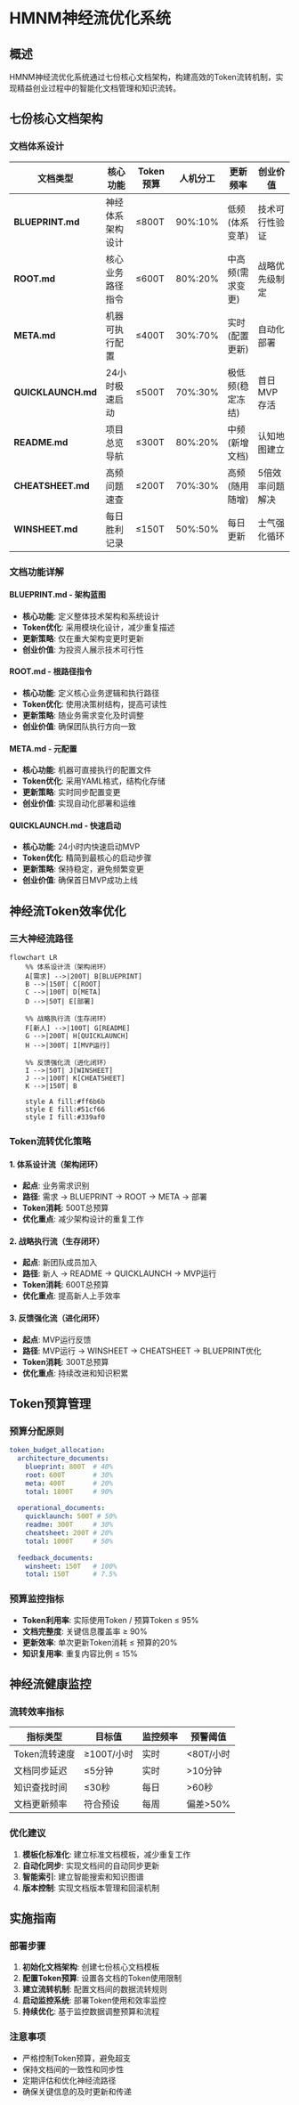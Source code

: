 # HMNM神经流优化系统

## 概述

HMNM神经流优化系统通过七份核心文档架构，构建高效的Token流转机制，实现精益创业过程中的智能化文档管理和知识流转。

## 七份核心文档架构

### 文档体系设计

| 文档类型 | 核心功能 | Token预算 | 人机分工 | 更新频率 | 创业价值 |
|----------|----------|-----------|----------|----------|----------|
| **BLUEPRINT.md** | 神经体系架构设计 | ≤800T | 90%:10% | 低频(体系变革) | 技术可行性验证 |
| **ROOT.md** | 核心业务路径指令 | ≤600T | 80%:20% | 中高频(需求变更) | 战略优先级制定 |
| **META.md** | 机器可执行配置 | ≤400T | 30%:70% | 实时(配置更新) | 自动化部署 |
| **QUICKLAUNCH.md** | 24小时极速启动 | ≤500T | 70%:30% | 极低频(稳定冻结) | 首日MVP存活 |
| **README.md** | 项目总览导航 | ≤300T | 80%:20% | 中频(新增文档) | 认知地图建立 |
| **CHEATSHEET.md** | 高频问题速查 | ≤200T | 70%:30% | 高频(随用随增) | 5倍效率问题解决 |
| **WINSHEET.md** | 每日胜利记录 | ≤150T | 50%:50% | 每日更新 | 士气强化循环 |

### 文档功能详解

#### BLUEPRINT.md - 架构蓝图
- **核心功能**: 定义整体技术架构和系统设计
- **Token优化**: 采用模块化设计，减少重复描述
- **更新策略**: 仅在重大架构变更时更新
- **创业价值**: 为投资人展示技术可行性

#### ROOT.md - 根路径指令
- **核心功能**: 定义核心业务逻辑和执行路径
- **Token优化**: 使用决策树结构，提高可读性
- **更新策略**: 随业务需求变化及时调整
- **创业价值**: 确保团队执行方向一致

#### META.md - 元配置
- **核心功能**: 机器可直接执行的配置文件
- **Token优化**: 采用YAML格式，结构化存储
- **更新策略**: 实时同步配置变更
- **创业价值**: 实现自动化部署和运维

#### QUICKLAUNCH.md - 快速启动
- **核心功能**: 24小时内快速启动MVP
- **Token优化**: 精简到最核心的启动步骤
- **更新策略**: 保持稳定，避免频繁变更
- **创业价值**: 确保首日MVP成功上线

## 神经流Token效率优化

### 三大神经流路径

```mermaid
flowchart LR
    %% 体系设计流（架构闭环）
    A[需求] -->|200T| B[BLUEPRINT]
    B -->|150T| C[ROOT]
    C -->|100T| D[META]
    D -->|50T| E[部署]
    
    %% 战略执行流（生存闭环）
    F[新人] -->|100T| G[README]
    G -->|200T| H[QUICKLAUNCH]
    H -->|300T| I[MVP运行]
    
    %% 反馈强化流（进化闭环）
    I -->|50T| J[WINSHEET]
    J -->|100T| K[CHEATSHEET]
    K -->|150T| B
    
    style A fill:#ff6b6b
    style E fill:#51cf66
    style I fill:#339af0
```

### Token流转优化策略

#### 1. 体系设计流（架构闭环）
- **起点**: 业务需求识别
- **路径**: 需求 → BLUEPRINT → ROOT → META → 部署
- **Token消耗**: 500T总预算
- **优化重点**: 减少架构设计的重复工作

#### 2. 战略执行流（生存闭环）
- **起点**: 新团队成员加入
- **路径**: 新人 → README → QUICKLAUNCH → MVP运行
- **Token消耗**: 600T总预算
- **优化重点**: 提高新人上手效率

#### 3. 反馈强化流（进化闭环）
- **起点**: MVP运行反馈
- **路径**: MVP运行 → WINSHEET → CHEATSHEET → BLUEPRINT优化
- **Token消耗**: 300T总预算
- **优化重点**: 持续改进和知识积累

## Token预算管理

### 预算分配原则

```yaml
token_budget_allocation:
  architecture_documents:
    blueprint: 800T  # 40%
    root: 600T       # 30%
    meta: 400T       # 20%
    total: 1800T     # 90%
    
  operational_documents:
    quicklaunch: 500T # 50%
    readme: 300T     # 30%
    cheatsheet: 200T # 20%
    total: 1000T     # 50%
    
  feedback_documents:
    winsheet: 150T   # 100%
    total: 150T      # 7.5%
```

### 预算监控指标

- **Token利用率**: 实际使用Token / 预算Token ≤ 95%
- **文档完整度**: 关键信息覆盖率 ≥ 90%
- **更新效率**: 单次更新Token消耗 ≤ 预算的20%
- **知识复用率**: 重复内容比例 ≤ 15%

## 神经流健康监控

### 流转效率指标

| 指标类型 | 目标值 | 监控频率 | 预警阈值 |
|----------|--------|----------|----------|
| Token流转速度 | ≥100T/小时 | 实时 | <80T/小时 |
| 文档同步延迟 | ≤5分钟 | 实时 | >10分钟 |
| 知识查找时间 | ≤30秒 | 每日 | >60秒 |
| 文档更新频率 | 符合预设 | 每周 | 偏差>50% |

### 优化建议

1. **模板化标准化**: 建立标准文档模板，减少重复工作
2. **自动化同步**: 实现文档间的自动同步更新
3. **智能索引**: 建立智能搜索和知识图谱
4. **版本控制**: 实现文档版本管理和回滚机制

## 实施指南

### 部署步骤

1. **初始化文档架构**: 创建七份核心文档模板
2. **配置Token预算**: 设置各文档的Token使用限制
3. **建立流转机制**: 配置文档间的数据流转规则
4. **启动监控系统**: 部署Token使用和效率监控
5. **持续优化**: 基于监控数据调整预算和流程

### 注意事项

- 严格控制Token预算，避免超支
- 保持文档间的一致性和同步性
- 定期评估和优化神经流路径
- 确保关键信息的及时更新和传递